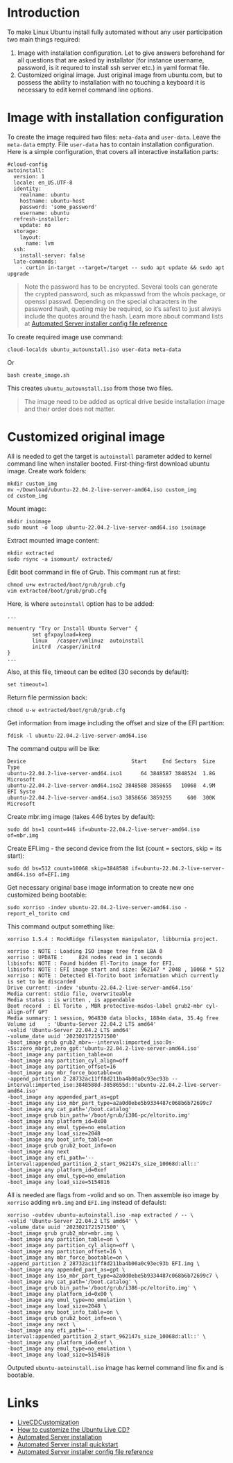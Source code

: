 # Introduction
To make Linux Ubuntu install fully automated without any user participation two main things required:
1. Image with installation configuration. Let to give answers beforehand for all questions that are asked by installator (for instance username, password, is it requred to install ssh server etc.) in yaml format file.
2. Customized original image. Just original image from ubuntu.com, but to possess the ability to installation with no touching a keyboard it is necessary to edit kernel command line options.  

# Image with installation configuration
To create the image required two files: `meta-data` and `user-data`. Leave the `meta-data` empty. File `user-data` has to contain installation configuration. Here is a simple configuration, that covers all interactive installation parts:
```
#cloud-config
autoinstall:
  version: 1
  locale: en_US.UTF-8
  identity:
    realname: ubuntu
    hostname: ubuntu-host
    password: 'some_password'
    username: ubuntu
  refresh-installer:
    update: no
  storage:
    layout:
      name: lvm
  ssh:
    install-server: false
  late-commands:
    - curtin in-target --target=/target -- sudo apt update && sudo apt upgrade
```
> Note the password has to be encrypted. Several tools can generate the crypted password, such as mkpasswd from the whois package, or openssl passwd. Depending on the special characters in the password hash, quoting may be required, so it’s safest to just always include the quotes around the hash.
Learn more about command lists at [Automated Server installer config file reference](ttps://ubuntu.com/server/docs/install/autoinstall-reference)

To create required image use command:
```
cloud-localds ubuntu_autounstall.iso user-data meta-data
```
Or
```
bash create_image.sh
```
This creates `ubuntu_autounstall.iso` from those two files.
> The image need to be added as optical drive beside installation image and their order does not matter.

# Customized original image
All is needed to get the target is `autoinstall` parameter added to kernel command line when installer booted.
First-thing-first download ubuntu image.
Create work folders:
```
mkdir custom_img
mv ~/Download/ubuntu-22.04.2-live-server-amd64.iso custom_img
cd custom_img
```
Mount image:
```
mkdir isoimage
sudo mount -o loop ubuntu-22.04.2-live-server-amd64.iso isoimage
```
Extract mounted image content:
```
mkdir extracted
sudo rsync -a isomount/ extracted/
```
Edit boot command in file of Grub. This commant run at first:
```
chmod u+w extracted/boot/grub/grub.cfg 
vim extracted/boot/grub/grub.cfg
```
Here, is where `autoinstall` option has to be added:
```
...

menuentry "Try or Install Ubuntu Server" {
        set gfxpayload=keep
        linux   /casper/vmlinuz  autoinstall
        initrd  /casper/initrd
}
...
```
Also, at this file, timeout can be edited (30 seconds by default):
```
set timeout=1
```
Return file permission back:
```
chmod u-w extracted/boot/grub/grub.cfg 
```
Get information from image including the offset and size of the EFI partition:
```
fdisk -l ubuntu-22.04.2-live-server-amd64.iso
```
The command outpu will be like:
```
Device                                  Start     End Sectors  Size Type
ubuntu-22.04.2-live-server-amd64.iso1      64 3848587 3848524  1.8G Microsoft
ubuntu-22.04.2-live-server-amd64.iso2 3848588 3858655   10068  4.9M EFI Syste
ubuntu-22.04.2-live-server-amd64.iso3 3858656 3859255     600  300K Microsoft
```
Create mbr.img image (takes 446 bytes by default):
```
sudo dd bs=1 count=446 if=ubuntu-22.04.2-live-server-amd64.iso of=mbr.img
```
Create EFI.img - the second device from the list (count = sectors, skip = its start):
```
sudo dd bs=512 count=10068 skip=3848588 if=ubuntu-22.04.2-live-server-amd64.iso of=EFI.img
```
Get necessary original base image information to create new one customized being bootable:
```
sudo xorriso -indev ubuntu-22.04.2-live-server-amd64.iso -report_el_torito cmd
```
This command output something like:
```
xorriso 1.5.4 : RockRidge filesystem manipulator, libburnia project.

xorriso : NOTE : Loading ISO image tree from LBA 0
xorriso : UPDATE :     824 nodes read in 1 seconds
libisofs: NOTE : Found hidden El-Torito image for EFI.
libisofs: NOTE : EFI image start and size: 962147 * 2048 , 10068 * 512
xorriso : NOTE : Detected El-Torito boot information which currently is set to be discarded
Drive current: -indev 'ubuntu-22.04.2-live-server-amd64.iso'
Media current: stdio file, overwriteable
Media status : is written , is appendable
Boot record  : El Torito , MBR protective-msdos-label grub2-mbr cyl-align-off GPT
Media summary: 1 session, 964830 data blocks, 1884m data, 35.4g free
Volume id    : 'Ubuntu-Server 22.04.2 LTS amd64'
-volid 'Ubuntu-Server 22.04.2 LTS amd64'
-volume_date uuid '2023021721571500'
-boot_image grub grub2_mbr=--interval:imported_iso:0s-15s:zero_mbrpt,zero_gpt:'ubuntu-22.04.2-live-server-amd64.iso'
-boot_image any partition_table=on
-boot_image any partition_cyl_align=off
-boot_image any partition_offset=16
-boot_image any mbr_force_bootable=on
-append_partition 2 28732ac11ff8d211ba4b00a0c93ec93b --interval:imported_iso:3848588d-3858655d::'ubuntu-22.04.2-live-server-amd64.iso'
-boot_image any appended_part_as=gpt
-boot_image any iso_mbr_part_type=a2a0d0ebe5b9334487c068b6b72699c7
-boot_image any cat_path='/boot.catalog'
-boot_image grub bin_path='/boot/grub/i386-pc/eltorito.img'
-boot_image any platform_id=0x00
-boot_image any emul_type=no_emulation
-boot_image any load_size=2048
-boot_image any boot_info_table=on
-boot_image grub grub2_boot_info=on
-boot_image any next
-boot_image any efi_path='--interval:appended_partition_2_start_962147s_size_10068d:all::'
-boot_image any platform_id=0xef
-boot_image any emul_type=no_emulation
-boot_image any load_size=5154816
```
All is needed are flags from -volid and so on. Then assemble iso image by `xorriso` adding `mrb.img` and `EFI.img` instead of defaulst:
```
xorriso -outdev ubuntu-autoinstall.iso -map extracted / -- \
-volid 'Ubuntu-Server 22.04.2 LTS amd64' \
-volume_date uuid '2023021721571500' \
-boot_image grub grub2_mbr=mbr.img \
-boot_image any partition_table=on \
-boot_image any partition_cyl_align=off \
-boot_image any partition_offset=16 \
-boot_image any mbr_force_bootable=on \
-append_partition 2 28732ac11ff8d211ba4b00a0c93ec93b EFI.img \ 
-boot_image any appended_part_as=gpt \
-boot_image any iso_mbr_part_type=a2a0d0ebe5b9334487c068b6b72699c7 \
-boot_image any cat_path='/boot.catalog' \
-boot_image grub bin_path='/boot/grub/i386-pc/eltorito.img' \
-boot_image any platform_id=0x00 \
-boot_image any emul_type=no_emulation \
-boot_image any load_size=2048 \
-boot_image any boot_info_table=on \
-boot_image grub grub2_boot_info=on \
-boot_image any next \
-boot_image any efi_path='--interval:appended_partition_2_start_962147s_size_10068d:all::' \
-boot_image any platform_id=0xef \
-boot_image any emul_type=no_emulation \
-boot_image any load_size=5154816
```
Outputed `ubuntu-autoinstall.iso` image has kernel command line fix and is bootable.


# Links
- [LiveCDCustomization](https://help.ubuntu.com/community/LiveCDCustomization)
- [How to customize the Ubuntu Live CD?](https://askubuntu.com/questions/48535/how-to-customize-the-ubuntu-live-cd)
- [Automated Server installation](https://ubuntu.com/server/docs/install/autoinstall)
- [Automated Server install quickstart](https://ubuntu.com/server/docs/install/autoinstall-quickstart)
- [Automated Server installer config file reference](https://ubuntu.com/server/docs/install/autoinstall-reference)

